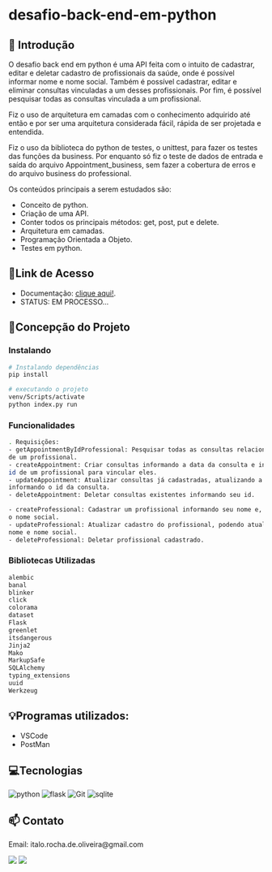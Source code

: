 # desafio-back-end-em-python

## 📖 Introdução

O desafio back end em python é uma API feita com o intuito de cadastrar, editar e deletar cadastro de profissionais da saúde, onde é possível informar nome e nome social. Também é possível cadastrar, editar e eliminar consultas vinculadas a um desses profissionais. Por fim, é possível pesquisar todas as consultas vinculada a um profissional.

Fiz o uso de arquitetura em camadas com o conhecimento adquirido até então e por ser uma arquitetura considerada fácil, rápida de ser projetada e entendida.

Fiz o uso da biblioteca do python de testes, o unittest, para fazer os testes das funções da business. Por enquanto só fiz o teste de dados de entrada e saída do arquivo Appointment_business, sem fazer a cobertura de erros e do arquivo business do professional.

Os conteúdos principais a serem estudados são:

- Conceito de python.
- Criação de uma API.
- Conter todos os principais métodos: get, post, put e delete.
- Arquitetura em camadas.
- Programação Orientada a Objeto.
- Testes em python.

## 🔗Link de Acesso

- Documentação: [clique aqui!](https://documenter.getpostman.com/view/25826643/2s93si1Vup).
- STATUS: EM PROCESSO...

## 📄Concepção do Projeto

### Instalando

```bash
# Instalando dependências
pip install

# executando o projeto
venv/Scripts/activate
python index.py run
```

### Funcionalidades

```bash
. Requisições:
- getAppointmentByIdProfessional: Pesquisar todas as consultas relacionada a um id 
de um profissional.
- createAppointment: Criar consultas informando a data da consulta e informando um 
id de um profissional para vincular eles.
- updateAppointment: Atualizar consultas já cadastradas, atualizando a data, e 
informando o id da consulta.
- deleteAppointment: Deletar consultas existentes informando seu id.

- createProfessional: Cadastrar um profissional informando seu nome e, se houve, 
o nome social.
- updateProfessional: Atualizar cadastro do profissional, podendo atualizar seu 
nome e nome social.
- deleteProfessional: Deletar profissional cadastrado.
```

### Bibliotecas Utilizadas

```bash
alembic
banal
blinker
click
colorama
dataset
Flask
greenlet
itsdangerous
Jinja2
Mako
MarkupSafe
SQLAlchemy
typing_extensions
uuid
Werkzeug

```

## 💡Programas utilizados:

- VSCode
- PostMan

## 💻Tecnologias

![python](https://img.shields.io/badge/Python-14354C?style=for-the-badge&logo=python&logoColor=white)
![flask](https://img.shields.io/badge/Flask-000000?style=for-the-badge&logo=flask&logoColor=white)
![Git](https://img.shields.io/badge/GIT-E44C30?style=for-the-badge&logo=git&logoColor=white)
![sqlite](https://img.shields.io/badge/SQLite-07405E?style=for-the-badge&logo=sqlite&logoColor=white)


## 📫 Contato

<p>Email: italo.rocha.de.oliveira@gmail.com</p>
<a href = "mailto:italo.rocha.de.oliveira@gmail.com"><img src="https://img.shields.io/badge/-Gmail-%23333?style=for-the-badge&logo=gmail&logoColor=white" alvo ="_blank"></a>
<a href="https://www.linkedin.com/in/italorochaoliveira/" target="_blank"><img src="https://img.shields.io/badge/-LinkedIn-%230077B5?style=for-the-badge&logo=linkedin&logoColor=white" target="_blank"></a>
